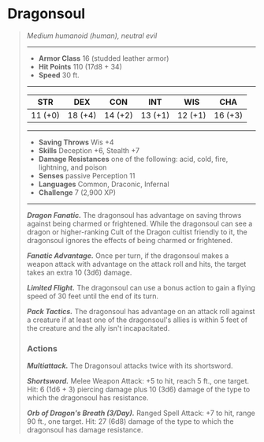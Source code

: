 # Dragonsoul
>*Medium humanoid (human), neutral evil*
>___
>- **Armor Class** 16 (studded leather armor)
>- **Hit Points** 110 (17d8 + 34)
>- **Speed** 30 ft.
>___
>|STR|DEX|CON|INT|WIS|CHA|
>|:---:|:---:|:---:|:---:|:---:|:---:|
>|11 (+0)|18 (+4)|14 (+2)|13 (+1)|12 (+1)|16 (+3)|
>___
>- **Saving Throws** Wis +4
>- **Skills** Deception +6, Stealth +7
>- **Damage Resistances** one of the following: acid, cold, fire, lightning, and poison
>- **Senses** passive Perception 11
>- **Languages** Common, Draconic, Infernal
>- **Challenge** 7 (2,900 XP)
>___
>***Dragon Fanatic.*** The dragonsoul has advantage on saving throws against being charmed or frightened. While the dragonsoul can see a dragon or higher-ranking Cult of the Dragon cultist friendly to it, the dragonsoul ignores the effects of being charmed or frightened.  
>
>***Fanatic Advantage.*** Once per turn, if the dragonsoul makes a weapon attack with advantage on the attack roll and hits, the target takes an extra 10 (3d6) damage.  
>
>***Limited Flight.*** The dragonsoul can use a bonus action to gain a flying speed of 30 feet until the end of its turn.  
>
>***Pack Tactics.*** The dragonsoul has advantage on an attack roll against a creature if at least one of the dragonsoul's allies is within 5 feet of the creature and the ally isn't incapacitated.  
>
>### Actions
>***Multiattack.*** The Dragonsoul attacks twice with its shortsword.  
>
>***Shortsword.*** Melee Weapon Attack: +5 to hit, reach 5 ft., one target. Hit: 6 (1d6 + 3) piercing damage plus 10 (3d6) damage of the type to which the dragonsoul has resistance.  
>
>***Orb of Dragon's Breath (3/Day).*** Ranged Spell Attack: +7 to hit, range 90 ft., one target. Hit: 27 (6d8) damage of the type to which the dragonsoul has damage resistance.